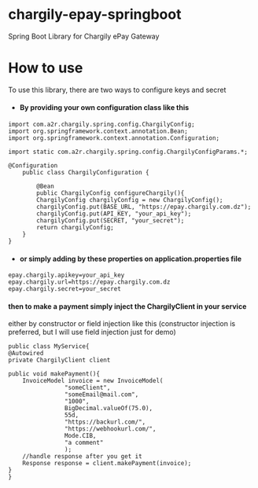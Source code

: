 # chargily-epay-springboot

Spring Boot Library for Chargily ePay Gateway

# How to use

To use this library, there are two ways to configure keys and secret

- #### By providing your own configuration class like this

```
import com.a2r.chargily.spring.config.ChargilyConfig;
import org.springframework.context.annotation.Bean;
import org.springframework.context.annotation.Configuration;

import static com.a2r.chargily.spring.config.ChargilyConfigParams.*;

@Configuration
    public class ChargilyConfiguration {

        @Bean
        public ChargilyConfig configureChargily(){
        ChargilyConfig chargilyConfig = new ChargilyConfig();
        chargilyConfig.put(BASE_URL, "https://epay.chargily.com.dz");
        chargilyConfig.put(API_KEY, "your_api_key");
        chargilyConfig.put(SECRET, "your_secret");
        return chargilyConfig;
    }
}
```

- #### or simply adding by these properties on application.properties file

```
epay.chargily.apikey=your_api_key
epay.chargily.url=https://epay.chargily.com.dz
epay.chargily.secret=your_secret
```

#### then to make a payment simply inject the ChargilyClient in your service

either by constructor or field injection like this (constructor injection is preferred, but I will use field injection
just for demo)

```
public class MyService{
@Autowired
private ChargilyClient client

public void makePayment(){
    InvoiceModel invoice = new InvoiceModel(
                "someClient",
                "someEmail@mail.com",
                "1000",
                BigDecimal.valueOf(75.0),
                55d,
                "https://backurl.com/",
                "https://webhookurl.com/",
                Mode.CIB,
                "a comment"
                );
    //handle response after you get it 
    Response response = client.makePayment(invoice);
}
}
```